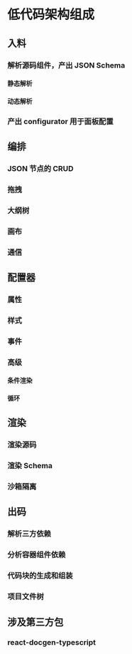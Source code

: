 # 低代码架构组成

## 入料

### 解析源码组件，产出 JSON Schema

#### 静态解析

#### 动态解析

### 产出 configurator 用于面板配置

## 编排

### JSON 节点的 CRUD

### 拖拽

### 大纲树

### 画布

### 通信

## 配置器

### 属性

### 样式

### 事件

### 高级

#### 条件渲染

#### 循环

## 渲染

### 渲染源码

### 渲染 Schema

### 沙箱隔离

## 出码

### 解析三方依赖

### 分析容器组件依赖

### 代码块的生成和组装

### 项目文件树

## 涉及第三方包

### react-docgen-typescript
